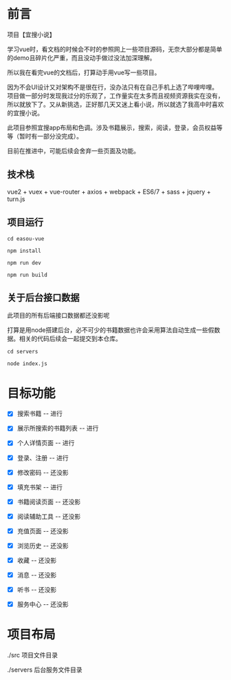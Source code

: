 # 前言

项目【宜搜小说】

学习vue时，看文档的时候会不时的参照网上一些项目源码，无奈大部分都是简单的demo且碎片化严重，而且没动手做过没法加深理解。

所以我在看完vue的文档后，打算动手用vue写一些项目。

因为不会UI设计又对架构不是很在行，没办法只有在自己手机上选了哔哩哔哩。项目做一部分时发现我过分的乐观了，工作量实在太多而且视频资源我实在没有，所以就放下了。又从新挑选，正好那几天又迷上看小说，所以就选了我高中时喜欢的宜搜小说。

此项目参照宜搜app布局和色调。涉及书籍展示，搜索，阅读，登录，会员权益等等（暂时有一部分没完成）。

目前在推进中，可能后续会舍弃一些页面及功能。


## 技术栈

vue2 + vuex + vue-router + axios + webpack + ES6/7 + sass + jquery + turn.js


## 项目运行

```
cd easou-vue

npm install

npm run dev

npm run build

```

## 关于后台接口数据

此项目的所有后端接口数据都还没影呢

打算是用node搭建后台，必不可少的书籍数据也许会采用算法自动生成一些假数据。相关的代码后续会一起提交到本仓库。

```
cd servers

node index.js

```

# 目标功能
- [x] 搜索书籍 -- 进行
- [x] 展示所搜索的书籍列表 -- 进行
- [x] 个人详情页面 -- 进行
- [x] 登录、注册 -- 进行
- [x] 修改密码 -- 还没影
- [x] 填充书架 -- 进行
- [x] 书籍阅读页面 -- 还没影
- [x] 阅读辅助工具 -- 还没影
- [x] 充值页面 -- 还没影
- [x] 浏览历史 -- 还没影
- [x] 收藏 -- 还没影
- [x] 消息 -- 还没影
- [x] 听书 -- 还没影
- [x] 服务中心 -- 还没影


# 项目布局

./src      项目文件目录

./servers  后台服务文件目录